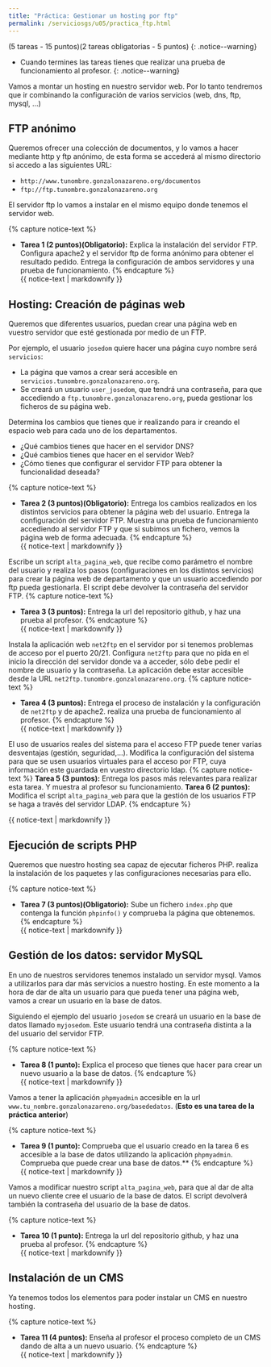 ```yaml
---
title: "Práctica: Gestionar un hosting por ftp"
permalink: /serviciosgs/u05/practica_ftp.html
---
```


(5 tareas - 15 puntos)(2 tareas obligatorias - 5 puntos)
{: .notice--warning}

* Cuando termines las tareas tienes que realizar una prueba de funcionamiento al profesor.
{: .notice--warning}

Vamos a montar un hosting en nuestro servidor web. Por lo tanto tendremos que ir combinando la configuración de varios servicios (web, dns, ftp, mysql, ...)

## FTP anónimo

Queremos ofrecer una colección de documentos, y lo vamos a hacer mediante http y ftp anónimo, de esta forma se accederá al mismo directorio si accedo a las siguientes URL:

* ``http://www.tunombre.gonzalonazareno.org/documentos``
* ``ftp://ftp.tunombre.gonzalonazareno.org``

El servidor ftp lo vamos a instalar en el mismo equipo donde tenemos el servidor web.

{% capture notice-text %}
* **Tarea 1 (2 puntos)(Obligatorio):** Explica la instalación del servidor FTP. Configura apache2 y el servidor ftp de forma anónimo para obtener el resultado pedido. Entrega la configuración de ambos servidores y una prueba de funcionamiento.
{% endcapture %}<div class="notice--info">{{ notice-text | markdownify }}</div>

## Hosting: Creación de páginas web

Queremos que diferentes usuarios, puedan crear una página web en vuestro servidor que esté gestionada por medio de un FTP. 

Por ejemplo, el usuario `josedom` quiere hacer una página cuyo nombre será `servicios`:

* La página que vamos a crear será accesible en ``servicios.tunombre.gonzalonazareno.org``.
* Se creará un usuario ``user_josedom``, que tendrá una contraseña, para que accediendo a ``ftp.tunombre.gonzalonazareno.org``, pueda gestionar los ficheros de su página web.

Determina los cambios que tienes que ir realizando para ir creando el espacio web para cada uno de los departamentos.

* ¿Qué cambios tienes que hacer en el servidor DNS?
* ¿Qué cambios tienes que hacer en el servidor Web?
* ¿Cómo tienes que configurar el servidor FTP para obtener la funcionalidad deseada?

{% capture notice-text %}
* **Tarea 2 (3 puntos)(Obligatorio):** Entrega los cambios realizados en los distintos servicios para obtener la página web del usuario. Entrega la configuración del servidor FTP. Muestra una prueba de funcionamiento accediendo al servidor FTP y que si subimos un fichero, vemos la página web de forma adecuada.
{% endcapture %}<div class="notice--info">{{ notice-text | markdownify }}</div>

Escribe un script ``alta_pagina_web``, que recibe como parámetro el nombre del usuario y realiza los pasos (configuraciones en los distintos servicios) para crear la página web de departamento y que un usuario accediendo por ftp pueda gestionarla. El script debe devolver la contraseña del servidor FTP.
{% capture notice-text %}
* **Tarea 3 (3 puntos):** Entrega la url del repositorio github, y haz una prueba al profesor.
{% endcapture %}<div class="notice--info">{{ notice-text | markdownify }}</div>

Instala la aplicación web `net2ftp` en el servidor por si tenemos problemas de acceso por el puerto 20/21. Configura `net2ftp` para que no pida en el inicio la dirección del servidor donde va a acceder, sólo debe pedir el nombre de usuario y la contraseña. La aplicación debe estar accesible desde la URL `net2ftp.tunombre.gonzalonazareno.org`.
{% capture notice-text %}
* **Tarea 4 (3 puntos):** Entrega el proceso de instalación y la configuración de `net2ftp` y de apache2. realiza una prueba de funcionamiento al profesor.
{% endcapture %}<div class="notice--info">{{ notice-text | markdownify }}</div>

El uso de usuarios reales del sistema para el acceso FTP puede tener varias desventajas (gestión, seguridad,...). Modifica la configuración del sistema para que se usen usuarios virtuales para el acceso por FTP, cuya información este guardada en vuestro directorio ldap.
{% capture notice-text %}
**Tarea 5 (3 puntos):** Entrega los pasos más relevantes para realizar esta tarea. Y muestra al profesor su funcionamiento.
**Tarea 6 (2 puntos):** Modifica el script `alta_pagina_web` para que la gestión de los usuarios FTP se haga a través del servidor LDAP.
{% endcapture %}<div class="notice--info">{{ notice-text | markdownify }}</div>

## Ejecución de scripts PHP

Queremos que nuestro hosting sea capaz de ejecutar ficheros PHP. realiza la instalación de los paquetes y las configuraciones necesarias para ello.

{% capture notice-text %}
* **Tarea 7 (3 puntos)(Obligatorio):** Sube un fichero `index.php` que contenga la función `phpinfo()` y comprueba la página que obtenemos.
{% endcapture %}<div class="notice--info">{{ notice-text | markdownify }}</div>

## Gestión de los datos: servidor MySQL

En uno de nuestros servidores tenemos instalado un servidor mysql. Vamos a utilizarlos para dar más servicios a nuestro hosting. En este momento a la hora de dar de alta un usuario para que pueda tener una página web, vamos a crear un usuario en la base de datos.

Siguiendo el ejemplo del usuario `josedom` se creará un usuario en la base de datos llamado `myjosedom`. Este usuario tendrá una contraseña distinta a la del usuario del servidor FTP.

{% capture notice-text %}
* **Tarea 8 (1 punto):** Explica el proceso que tienes que hacer para crear un nuevo usuario a la base de datos.
{% endcapture %}<div class="notice--info">{{ notice-text | markdownify }}</div>

Vamos a tener la aplicación `phpmyadmin` accesible en la url ``www.tu_nombre.gonzalonazareno.org/basededatos``. (**Esto es una tarea de la práctica anterior**)

{% capture notice-text %}
* **Tarea 9 (1 punto):** Comprueba que el usuario creado en la tarea 6 es accesible a la base de datos utilizando la aplicación `phpmyadmin`. Comprueba que puede crear una base de datos.**
{% endcapture %}<div class="notice--info">{{ notice-text | markdownify }}</div>

Vamos a modificar nuestro script `alta_pagina_web`, para que al dar de alta un nuevo cliente cree el usuario de la base de datos. El script devolverá también la contraseña del usuario de la base de datos.

{% capture notice-text %}
* **Tarea 10 (1 punto):** Entrega la url del repositorio github, y haz una prueba al profesor.
{% endcapture %}<div class="notice--info">{{ notice-text | markdownify }}</div>

## Instalación de un CMS

Ya tenemos todos los elementos para poder instalar un CMS en nuestro hosting. 

{% capture notice-text %}
* **Tarea 11 (4 puntos):** Enseña al profesor el proceso completo de un CMS dando de alta a un nuevo usuario.
{% endcapture %}<div class="notice--info">{{ notice-text | markdownify }}</div>


